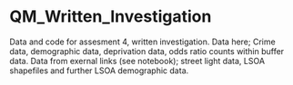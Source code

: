 # QM_Written_Investigation
Data and code for assesment 4, written investigation.
Data here; Crime data, demographic data, deprivation data, odds ratio counts within buffer data. 
Data from exernal links (see notebook); street light data, LSOA shapefiles and further LSOA demographic data.
